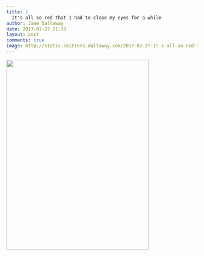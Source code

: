 ```yaml
---
title: |
  It's all so red that I had to close my eyes for a while
author: Jane Dallaway
date: 2017-07-27 21:33
layout: post
comments: true
image: http://static.skitters.dallaway.com/2017-07-27-it-s-all-so-red-that-i-had-to-close-my-eyes-for-a-while-thumb-1-IMG-7659.JPG
---
```


<div>
        <a href="http://static.skitters.dallaway.com/2017-07-27-it-s-all-so-red-that-i-had-to-close-my-eyes-for-a-while-fullsize-1-IMG-7659.JPG">
          <img src="http://static.skitters.dallaway.com/2017-07-27-it-s-all-so-red-that-i-had-to-close-my-eyes-for-a-while-thumb-1-IMG-7659.JPG" width="375" height="500"/>
        </a>
      </div>


  
      